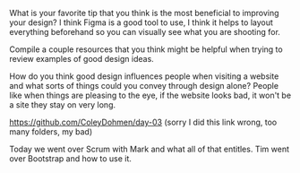 What is your favorite tip that you think is the most beneficial to improving your design? I think Figma is a good tool to use, I think it helps to layout everything beforehand so you can visually see what you are shooting for.

Compile a couple resources that you think might be helpful when trying to review examples of good design ideas.

How do you think good design influences people when visiting a website and what sorts of things could you convey through design alone? People like when things are pleasing to the eye, if the website looks bad, it won't be a site they stay on very long. 




https://github.com/ColeyDohmen/day-03
 (sorry I did this link wrong, too many folders, my bad)

Today we went over Scrum with Mark and what all of that entitles. Tim went over Bootstrap and how to use it.